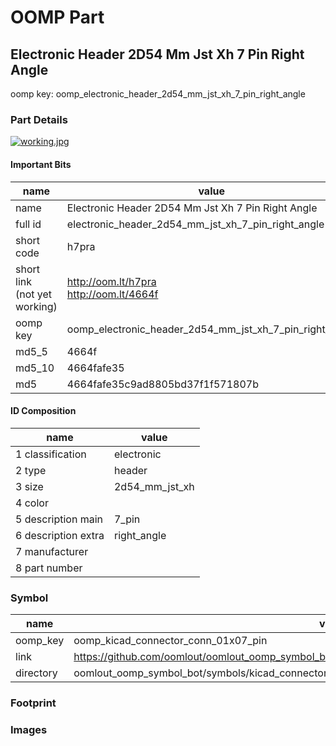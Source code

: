 # OOMP Part  
## Electronic Header 2D54 Mm Jst Xh 7 Pin Right Angle  
  
oomp key: oomp_electronic_header_2d54_mm_jst_xh_7_pin_right_angle  
  
### Part Details  
  
[![working.jpg](working_600.jpg)](working.jpg)  
  
#### Important Bits  
| name | value | 
| --- | --- | 
| name | Electronic Header 2D54 Mm Jst Xh 7 Pin Right Angle | 
| full id | electronic_header_2d54_mm_jst_xh_7_pin_right_angle | 
| short code | h7pra | 
| short link<br>(not yet working) | http://oom.lt/h7pra<br>http://oom.lt/4664f | 
| oomp key | oomp_electronic_header_2d54_mm_jst_xh_7_pin_right_angle | 
| md5_5 | 4664f | 
| md5_10 | 4664fafe35 | 
| md5 | 4664fafe35c9ad8805bd37f1f571807b | 
#### ID Composition  
| name | value | 
| --- | --- | 
| 1 classification | electronic | 
| 2 type | header | 
| 3 size | 2d54_mm_jst_xh | 
| 4 color |  | 
| 5 description main | 7_pin | 
| 6 description extra | right_angle | 
| 7 manufacturer |  | 
| 8 part number |  | 
### Symbol  
| name | value | 
| --- | --- | 
| oomp_key | oomp_kicad_connector_conn_01x07_pin | 
| link | https://github.com/oomlout/oomlout_oomp_symbol_bot/tree/main/symbols/kicad_connector_conn_01x07_pin | 
| directory | oomlout_oomp_symbol_bot/symbols/kicad_connector_conn_01x07_pin//working/working.kicad_sym | 
### Footprint  
### Images  
